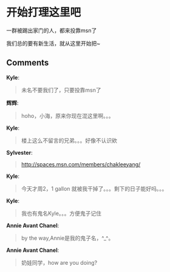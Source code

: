 # 开始打理这里吧

<div id="msgcns!9884D0A402622CB2!127" class="bvMsg"><p>一群被踢出家门的人，都来投靠msn了</p> <p>我们总的要有新生活，就从这里开始把~</p></div>

## Comments

**Kyle**:
> 未名不要我们了，只要投靠msn了

**辉辉**:
> hoho，小海，原来你现在混这里啊。。。

**Kyle**:
> 楼上这么不留言的兄弟。。。好像不认识欸

**Sylvester**:
> http://spaces.msn.com/members/chakleeyang/

**Kyle**:
> 今天才周2，1 gallon 就被我干掉了。。。剩下的日子能好吗。。。

**Kyle**:
> 我也有鬼名Kyle。。。方便鬼子记住

**Annie Avant Chanel**:
> by the way,Annie是我的鬼子名，^_^。

**Annie Avant Chanel**:
> 奶娃同学，how are you doing?

